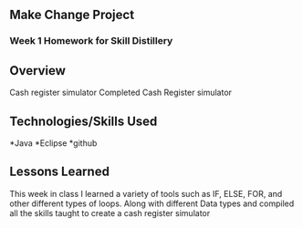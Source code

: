 ## Make Change Project

### Week 1 Homework for Skill Distillery

## Overview

Cash register simulator
Completed Cash Register simulator

## Technologies/Skills Used

*Java
*Eclipse
*github

## Lessons Learned

This week in class I learned a variety of tools such as IF, ELSE, FOR, and other different types of loops.
Along with different Data types and compiled all the skills taught to create a cash register simulator
